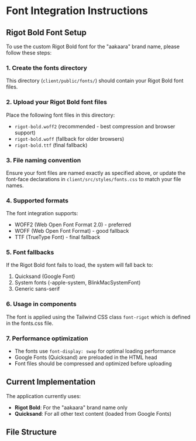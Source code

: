 # Font Integration Instructions

## Rigot Bold Font Setup

To use the custom Rigot Bold font for the "aakaara" brand name, please follow these steps:

### 1. Create the fonts directory
This directory (`client/public/fonts/`) should contain your Rigot Bold font files.

### 2. Upload your Rigot Bold font files
Place the following font files in this directory:

- `rigot-bold.woff2` (recommended - best compression and browser support)
- `rigot-bold.woff` (fallback for older browsers)
- `rigot-bold.ttf` (final fallback)

### 3. File naming convention
Ensure your font files are named exactly as specified above, or update the font-face declarations in `client/src/styles/fonts.css` to match your file names.

### 4. Supported formats
The font integration supports:
- WOFF2 (Web Open Font Format 2.0) - preferred
- WOFF (Web Open Font Format) - good fallback
- TTF (TrueType Font) - final fallback

### 5. Font fallbacks
If the Rigot Bold font fails to load, the system will fall back to:
1. Quicksand (Google Font)
2. System fonts (-apple-system, BlinkMacSystemFont)
3. Generic sans-serif

### 6. Usage in components
The font is applied using the Tailwind CSS class `font-rigot` which is defined in the fonts.css file.

### 7. Performance optimization
- The fonts use `font-display: swap` for optimal loading performance
- Google Fonts (Quicksand) are preloaded in the HTML head
- Font files should be compressed and optimized before uploading

## Current Implementation
The application currently uses:
- **Rigot Bold**: For the "aakaara" brand name only
- **Quicksand**: For all other text content (loaded from Google Fonts)

## File Structure
